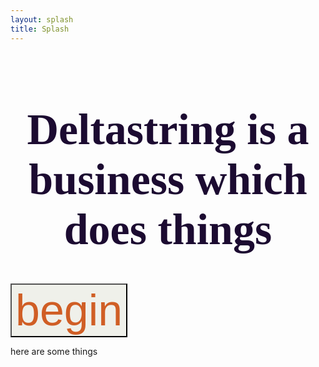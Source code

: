 ```yaml
---
layout: splash
title: Splash
---
```


<h1 style="font-size: 5em; font-family: 'Rokkitt'; font-weight: bold; color: #1C0B31; text-align: center;">Deltastring is a business which does things</h1>
<button style="color: #d05e25; background-color: rgb(239, 240, 234); font-size: 5em; font-family: 'Karma', Helvetica, Arial, sans-serif; font-weight: normal; text-align: center;">begin</button>
<p>here are some things</p>